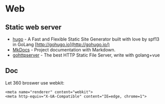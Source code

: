 # Web

## Static web server

- [hugo](https://github.com/spf13/hugo) - A Fast and Flexible Static Site Generator built with love by spf13 in GoLang [http://gohugo.io](http://gohugo.io/)
- [MkDocs](http://mkdocs.org/) - Project documentation with Markdown.
- [gohttpserver](https://github.com/codeskyblue/gohttpserver) - The best HTTP Static File Server, write with golang+vue

## Doc

Let 360 broswer use webkit:

    <meta name="renderer" content="webkit">
    <meta http-equiv="X-UA-Compatible" content="IE=edge, chrome=1">
